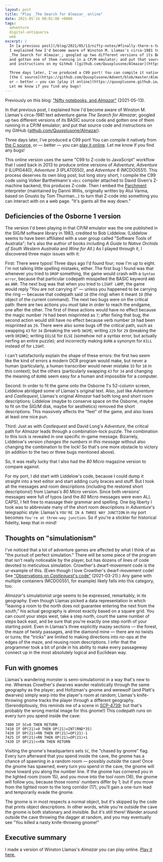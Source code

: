 ```yaml
---
layout: post
title: "Play _The Search for Almazar_ online"
date: 2021-05-16 00:01:00 +0000
tags:
  adventure
  digital-antiquaria
  web
excerpt: |
  In [a previous post](/blog/2021/05/13/nifty-notes/#finally-there-s-two-pages-of-not),
  I explained how I'd become aware of Winston M. Llamas's circa-1981 text adventure game
  _The Search for Almazar_; googled up two different versions of its BASIC source code
  and gotten one of them running in a CP/M emulator; and put that source code
  and instructions on my GitHub ([github.com/Quuxplusone/Almazar](https://github.com/Quuxplusone/Almazar)).

  Three days later, I've produced a C99 port! You can compile it natively from
  [the C source](https://github.com/Quuxplusone/Advent/blob/master/Almazar/almazar.c),
  or — better — you can [play it online](https://quuxplusone.github.io/Advent/index-almazar.html).
  Let me know if you find any bugs!
---
```


Previously on this blog:
["Nifty notebooks, and _Almazar_"](/blog/2021/05/13/nifty-notes/#finally-there-s-two-pages-of-not) (2021-05-13).

In that previous post, I explained how I'd become aware of Winston M. Llamas's circa-1981 text adventure game
_The Search for Almazar_; googled up two different versions of its BASIC source code
and gotten one of them running in a CP/M emulator; and put that source code
and instructions on my GitHub ([github.com/Quuxplusone/Almazar](https://github.com/Quuxplusone/Almazar)).

Three days later, I've produced a C99 port! You can compile it natively from
[the C source](https://github.com/Quuxplusone/Advent/blob/master/Almazar/almazar.c),
or — better — you can [play it online](https://quuxplusone.github.io/Advent/index-almazar.html).
Let me know if you find any bugs!

This online version uses the same "C99 to Z-code to JavaScript" workflow that I used
back in 2013 to produce online versions of _Adventure_, _Adventure II_ (LUPI0440),
_Adventure 3_ (PLAT0550), and _Adventure 6_ (MCDO0551). This process deserves its own
blog post; but long story short, I compile the C99 code using Volker Barthelmann's
`vbcc` compiler attached to David Given's Z-machine backend; this produces Z-code.
Then I embed the [Parchment](https://github.com/curiousdannii/parchment) interpreter
(maintained by Dannii Willis, originally written by Atul Varma, based on Gnusto by
Tom Thurman...) to turn that Z-code into something you can interact with on a web page.
"It's giants all the way down."


## Deficiencies of the Osborne 1 version

The version I'd been playing in that CP/M emulator was the one published in
the SIG/M software library in 1983, credited to Bob Liddelow. (Liddelow seems to have been
affiliated with a user group called "Software Tools of Australia"; he's also the author
of books including _A Guide to Native Orchids of South Western Australia_ and _Wine for All_.)
As I played through it, I discovered three major issues with it:

First: There were typos! Three days ago I'd found four; now I'm up to eight. I'm not talking
little spelling mistaeks, either. The first bug I found was that whenever you tried to
`DROP` something, the game would crash with a `Syntax error`, because that particular codepath
misspelled the BASIC keyword `AND` as `ANR`. The next bug was that when you tried to `LIGHT LAMP`,
the game would reply "You are not carrying it" — unless you happened to be carrying the ring —
because that codepath said `10` (the ring) when it meant `IO` (the object of the current command).
The next two bugs were on the critical path: there are two actions you _must_ take in order
to reach the endgame, one after the other. The first of these actions would have no effect
because the magic number `79` had been misprinted as `7`; after fixing that bug, the second
action would still have no effect because verb number `20` had been misprinted as `29`. There were
also some bugs off the critical path, such as swapping `43` for `34` (breaking the verb `SWIM`);
writing `229` for `29` (breaking the verb `DRINK`); writing `EELSE` for `ELSE` (somehow _not_
a syntax error, but actually nerfing an entire puzzle); and incorrectly making `BURN` a synonym
for `KILL` instead of for `LIGHT`.

I can't satisfactorily explain the shape of these errors:
the first two seem like the kind of errors a modern OCR program would make, but never a human
(particularly, a human transcriber would never mistake `IO` for `10` in this context); but
the others (particularly swapping `43` for `34` and changing the meaning of `BURN`)
seem easy for a human and impossible for a computer.

Second: In order to fit the game onto the Osborne 1's 52-column screen, Liddelow abridged
some of Llamas's original text. Also, just like _Adventure_ and _Castlequest_, Llamas's original
_Almazar_ had both long and short room descriptions; Liddelow (maybe to conserve space on the Osborne,
maybe to fit on the SIG/M disk, maybe for aesthetics) removed the short descriptions. This massively
affects the "feel" of the game, and also loses at least one nice pun.

Third: Just as with _Castlequest_ and David Long's _Adventure_, the critical path for _Almazar_
leads through a combination-lock puzzle. The combination to this lock is revealed in one specific
in-game message. Bizarrely, Liddelow's version _changes the numbers in this message_ without
also changing the combination to the lock! So that's one more obstacle to victory (in addition
to the two or three bugs mentioned above).

So, it was really lucky that I also had the _80 Micro_ magazine version to compare against.

For my port, I did start with Liddelow's code, because I could dump it straight into a text editor
and start adding curly braces and stuff. But I took all the messages and room descriptions
(including the restored short descriptions!) from Llamas's _80 Micro_ version. Since both versions'
messages were full of typos (and the _80 Micro_ messages were even ALL CAPS), I felt free to
massage their grammar and spelling. One big liberty I took was to abbreviate many of the short room
descriptions in _Adventure_'s telegraphic style: Llamas's `YOU'RE IN A THREE WAY JUNCTION`
in my port becomes `You're at three-way junction`. So if you're a stickler for historical
fidelity, keep that in mind!


## Thoughts on "simulationism"

I've noticed that a lot of adventure games are affected by what I think of as "the pursuit
of perfect simulation." There will be some piece of the program that isn't really noticeable
by the player, but has dozens of lines of code devoted to meticulous simulation. Crowther's
dwarf-movement code is the ur-example of this. (Even though I love Crowther's dwarf-movement code!
See ["Observations on _Castlequest_'s code"](/blog/2021/03/21/castlequest-vs-adventure/#the-wandering-monsters) (2021-03-21).)
Any game with multiple containers (MCDO0551, for example) likely falls into this category, too.

_Almazar_'s simulationist urge seems to be expressed, remarkably, in its geography.
Even though Llamas picked a data representation in which
"leaving a room to the north does not guarantee entering the next from the south,"
his actual geography is almost exactly based on a square grid. You can count your steps west,
take a step north, count the same number of steps back east, and be sure that you're exactly
one step north of your starting point. Even in Llamas's three explicitly mazey sections —
the forest, the maze of twisty passages, and the diamond mine — there are no twists or turns;
the "tricks" are limited to making directions into no-ops at the edges of the maze, and reusing
room descriptions. I infer that the programmer took a bit of pride in his ability to make every
passageway connect up in the most absolutely logical and Euclidean way.


## Fun with gnomes

Llamas's wandering monster is semi-simulationist in a way that's new to me.
Whereas Crowther's dwarves wander realistically through the same geography as the player;
and Holtzman's gnome and werewolf (and Platt's dwarves) simply warp into the player's room
at random; Llamas's knife-throwing gnome tracks the player through a different geography.
(Serendipitously, this reminds me of a scene in [SCP-4739](http://www.scpwiki.com/introductory-antimemetics);
but that's probably the wrong mental image for this gnome!) This codepath runs on every turn
you spend inside the cave:

    7400 IF SC=0 THEN RETURN
    7410 IF OP(21)=0 THEN OP(21)=INT(RND*35)
    7420 IF OP(21)>RN THEN OP(21)=OP(21)-1
    7425 IF OP(21)<RN THEN OP(21)=OP(21)+1
    7430 IF OP(21)<>RN THEN RETURN

Visiting the gnome's headquarters sets `SC`, the "chased by gnome" flag. Every turn afterward that
you spend inside the cave, the gnome has a chance of spawning in a random room — possibly _outside_
the cave! Once the gnome has spawned, every turn you spend in the cave, the gnome
will move toward you along the number line. If the gnome has cornered you in the lighted room (room 15),
and you move into the tool room (16), the gnome will follow you, because those rooms' numbers differ by 1;
but if you move from the lighted room to the long corridor (17), you'll gain a one-turn lead and temporarily
evade the gnome.

The gnome is in most respects a normal object, but it's skipped by the code that prints object descriptions.
In other words, while you're outside the cave the gnome is both stationary and invisible. But it's still there!
Wander around outside the cave throwing the dagger at random, and you may eventually see
"You killed a nasty knife-throwing gnome!"


## Executive summary

I made a version of Winston Llamas's _Almazar_ you can play online.
[Play it here.](https://quuxplusone.github.io/Advent/play-almazar.html)
